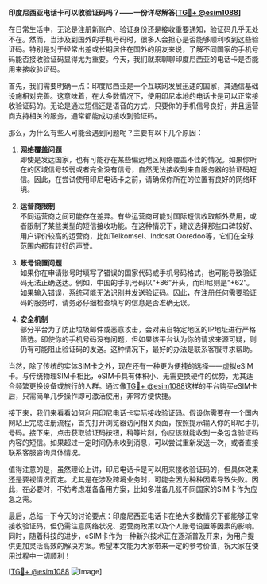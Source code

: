 **印度尼西亚电话卡可以收验证码吗？——一份详尽解答[[TG💪+ @esim1088](https://t.me/s/esim1088)]**

在日常生活中，无论是注册新账户、验证身份还是接收重要通知，验证码几乎无处不在。然而，当涉及到国外的手机号码时，很多人会担心是否能够顺利收到这些验证码。特别是对于经常出差或长期居住在国外的朋友来说，了解不同国家的手机号码能否接收验证码显得尤为重要。今天，我们就来聊聊印度尼西亚的电话卡是否能用来接收验证码。

首先，我们需要明确一点：印度尼西亚是一个互联网发展迅速的国家，其通信基础设施相对完善。这意味着，在大多数情况下，使用印尼本地的电话卡是可以正常接收验证码的。无论是通过短信还是语音的方式，只要你的手机信号良好，并且运营商支持相关的服务，通常都能成功接收到验证码。

那么，为什么有些人可能会遇到问题呢？主要有以下几个原因：

1. **网络覆盖问题**  
   即使是发达国家，也有可能存在某些偏远地区网络覆盖不佳的情况。如果你所在的区域信号较弱或者完全没有信号，自然无法接收到来自服务器的验证码短信。因此，在尝试使用印尼电话卡之前，请确保你所在的位置有良好的网络环境。

2. **运营商限制**  
   不同运营商之间可能存在差异。有些运营商可能对国际短信收取额外费用，或者限制了某些类型的短信接收功能。在这种情况下，建议选择那些口碑较好、用户评价较高的运营商，比如Telkomsel、Indosat Ooredoo等，它们在全球范围内都有较好的声誉。

3. **账号设置问题**  
   如果你在申请账号时填写了错误的国家代码或手机号码格式，也可能导致验证码无法正确送达。例如，中国的手机号码以“+86”开头，而印尼则是“+62”。如果输入错误，系统可能无法识别并发送验证码。因此，在注册任何需要验证码的服务时，请务必仔细检查填写的信息是否准确无误。

4. **安全机制**  
   部分平台为了防止垃圾邮件或恶意攻击，会对来自特定地区的IP地址进行严格筛选。即使你的手机号码没有问题，但如果该平台认为你的请求来源可疑，则仍有可能阻止验证码的发送。这种情况下，最好的办法是联系客服寻求帮助。

当然，除了传统的实体SIM卡之外，现在还有一种更为便捷的选择——虚拟eSIM卡。与传统物理SIM卡相比，eSIM卡具有体积小、无需更换硬件的优势，尤其适合频繁更换设备或旅行的人群。通过像[TG💪+ @esim1088](https://t.me/s/esim1088)这样的平台购买eSIM卡后，只需简单几步操作即可激活使用，非常方便快捷。

接下来，我们来看看如何利用印尼电话卡实际接收验证码。假设你需要在一个国内网站上完成注册流程，首先打开浏览器访问相关页面，按照提示输入你的印尼手机号码。接下来，点击获取验证码按钮，稍等片刻，你应该就能收到一条包含验证码内容的短信。如果超过一定时间仍未收到消息，可以尝试重新发送一次，或者直接联系客服咨询具体情况。

值得注意的是，虽然理论上讲，印尼电话卡是可以用来接收验证码的，但具体效果还是要视情况而定。尤其是在涉及跨境业务时，可能会因为种种因素导致失败。因此，在必要时，不妨考虑准备备用方案，比如多准备几张不同国家的SIM卡作为应急之需。

最后，总结一下今天的讨论要点：印度尼西亚电话卡在绝大多数情况下都能够正常接收验证码，但仍需注意网络状况、运营商政策以及个人账号设置等因素的影响。同时，随着科技的进步，eSIM卡作为一种新兴技术正在逐渐普及开来，为用户提供更加灵活高效的解决方案。希望本文能为大家带来一定的参考价值，祝大家在使用过程中一切顺利！

[[TG💪+ @esim1088](https://t.me/s/esim1088) ![Image](https://i.postimg.cc/4NQfJmqS/Snipaste-2025-05-13-00-14-12.png)]